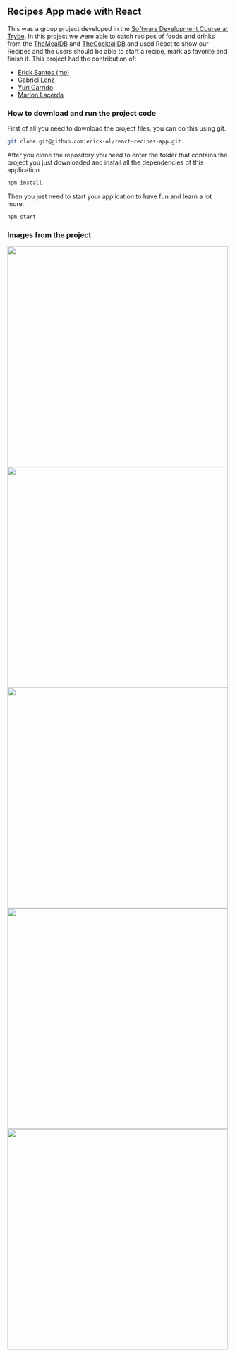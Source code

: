 ## Recipes App made with React

This was a group project developed in the [Software Development Course at Trybe](https://www.betrybe.com/formacao-desenvolvimento-web). In this project we were able to catch recipes of foods and drinks from the [TheMealDB](https://www.themealdb.com/) and [TheCocktailDB](https://www.thecocktaildb.com/) and used React to show our Recipes and the users should be able to start a recipe, mark as favorite and finish it. 
This project had the contribution of:
- [Erick Santos (me)](https://www.linkedin.com/in/erickosantos/)
- [Gabriel Lenz](https://www.linkedin.com/in/lenzgabriel/)
- [Yuri Garrido](https://www.linkedin.com/in/yurigarrido/)
- [Marlon Lacerda](https://github.com/marlondlacerda)

### How to download and run the project code

First of all you need to download the project files, you can do this using git.

```bash
git clone git@github.com:erick-ol/react-recipes-app.git
```

After you clone the repository you need to enter the folder that contains the project you just downloaded and install all the dependencies of this application.

```bash
npm install
```

Then you just need to start your application to have fun and learn a lot more.

```bash
npm start
```

### Images from the project

<img src="./img/inicio.png" width="500">
<img src="./img/inicio-login.png" width="500">
<img src="./img/comidas.png" width="500">
<img src="./img/bebidas.png" width="500">
<img src="./img/pesquisa.png" width="500">
